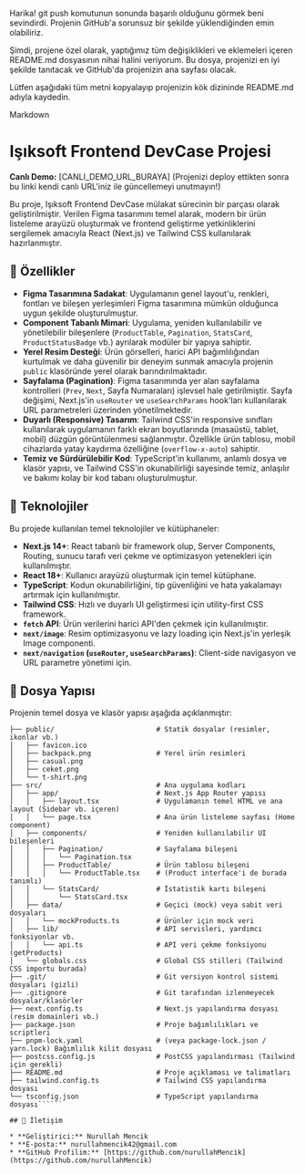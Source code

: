 Harika! git push komutunun sonunda başarılı olduğunu görmek beni sevindirdi. Projenin GitHub'a sorunsuz bir şekilde yüklendiğinden emin olabiliriz.

Şimdi, projene özel olarak, yaptığımız tüm değişiklikleri ve eklemeleri içeren README.md dosyasının nihai halini veriyorum. Bu dosya, projenizi en iyi şekilde tanıtacak ve GitHub'da projenizin ana sayfası olacak.

Lütfen aşağıdaki tüm metni kopyalayıp projenizin kök dizininde README.md adıyla kaydedin.

Markdown

# Işıksoft Frontend DevCase Projesi

**Canlı Demo:** [CANLI_DEMO_URL_BURAYA] (Projenizi deploy ettikten sonra bu linki kendi canlı URL'iniz ile güncellemeyi unutmayın!)

Bu proje, Işıksoft Frontend DevCase mülakat sürecinin bir parçası olarak geliştirilmiştir. Verilen Figma tasarımını temel alarak, modern bir ürün listeleme arayüzü oluşturmak ve frontend geliştirme yetkinliklerini sergilemek amacıyla React (Next.js) ve Tailwind CSS kullanılarak hazırlanmıştır.

## 🌟 Özellikler

* **Figma Tasarımına Sadakat**: Uygulamanın genel layout'u, renkleri, fontları ve bileşen yerleşimleri Figma tasarımına mümkün olduğunca uygun şekilde oluşturulmuştur.
* **Component Tabanlı Mimari**: Uygulama, yeniden kullanılabilir ve yönetilebilir bileşenlere (`ProductTable`, `Pagination`, `StatsCard`, `ProductStatusBadge` vb.) ayrılarak modüler bir yapıya sahiptir.
* **Yerel Resim Desteği**: Ürün görselleri, harici API bağımlılığından kurtulmak ve daha güvenilir bir deneyim sunmak amacıyla projenin `public` klasöründe yerel olarak barındırılmaktadır.
* **Sayfalama (Pagination)**: Figma tasarımında yer alan sayfalama kontrolleri (`Prev`, `Next`, Sayfa Numaraları) işlevsel hale getirilmiştir. Sayfa değişimi, Next.js'in `useRouter` ve `useSearchParams` hook'ları kullanılarak URL parametreleri üzerinden yönetilmektedir.
* **Duyarlı (Responsive) Tasarım**: Tailwind CSS'in responsive sınıfları kullanılarak uygulamanın farklı ekran boyutlarında (masaüstü, tablet, mobil) düzgün görüntülenmesi sağlanmıştır. Özellikle ürün tablosu, mobil cihazlarda yatay kaydırma özelliğine (`overflow-x-auto`) sahiptir.
* **Temiz ve Sürdürülebilir Kod**: TypeScript'in kullanımı, anlamlı dosya ve klasör yapısı, ve Tailwind CSS'in okunabilirliği sayesinde temiz, anlaşılır ve bakımı kolay bir kod tabanı oluşturulmuştur.

## 🚀 Teknolojiler

Bu projede kullanılan temel teknolojiler ve kütüphaneler:

* **Next.js 14+**: React tabanlı bir framework olup, Server Components, Routing, sunucu tarafı veri çekme ve optimizasyon yetenekleri için kullanılmıştır.
* **React 18+**: Kullanıcı arayüzü oluşturmak için temel kütüphane.
* **TypeScript**: Kodun okunabilirliğini, tip güvenliğini ve hata yakalamayı artırmak için kullanılmıştır.
* **Tailwind CSS**: Hızlı ve duyarlı UI geliştirmesi için utility-first CSS framework.
* **`fetch` API**: Ürün verilerini harici API'den çekmek için kullanılmıştır.
* **`next/image`**: Resim optimizasyonu ve lazy loading için Next.js'in yerleşik Image componenti.
* **`next/navigation` (`useRouter`, `useSearchParams`)**: Client-side navigasyon ve URL parametre yönetimi için.

## 📂 Dosya Yapısı

Projenin temel dosya ve klasör yapısı aşağıda açıklanmıştır:
``````isiksoft-devcase/
├── public/                         # Statik dosyalar (resimler, ikonlar vb.)
│   ├── favicon.ico
│   ├── backpack.png                # Yerel ürün resimleri
│   ├── casual.png
│   ├── ceket.png
│   └── t-shirt.png
├── src/                            # Ana uygulama kodları
│   ├── app/                        # Next.js App Router yapısı
│   │   ├── layout.tsx              # Uygulamanın temel HTML ve ana layout (Sidebar vb. içeren)
│   │   └── page.tsx                # Ana ürün listeleme sayfası (Home component)
│   ├── components/                 # Yeniden kullanılabilir UI bileşenleri
│   │   ├── Pagination/             # Sayfalama bileşeni
│   │   │   └── Pagination.tsx
│   │   ├── ProductTable/           # Ürün tablosu bileşeni
│   │   │   └── ProductTable.tsx    # (Product interface'i de burada tanımlı)
│   │   └── StatsCard/              # İstatistik kartı bileşeni
│   │       └── StatsCard.tsx
│   ├── data/                       # Geçici (mock) veya sabit veri dosyaları
│   │   └── mockProducts.ts         # Ürünler için mock veri
│   ├── lib/                        # API servisleri, yardımcı fonksiyonlar vb.
│   │   └── api.ts                  # API veri çekme fonksiyonu (getProducts)
│   └── globals.css                 # Global CSS stilleri (Tailwind CSS importu burada)
├── .git/                           # Git versiyon kontrol sistemi dosyaları (gizli)
├── .gitignore                      # Git tarafından izlenmeyecek dosyalar/klasörler
├── next.config.ts                  # Next.js yapılandırma dosyası (resim domainleri vb.)
├── package.json                    # Proje bağımlılıkları ve scriptleri
├── pnpm-lock.yaml                  # (veya package-lock.json / yarn.lock) Bağımlılık kilit dosyası
├── postcss.config.js               # PostCSS yapılandırması (Tailwind için gerekli)
├── README.md                       # Proje açıklaması ve talimatları
├── tailwind.config.ts              # Tailwind CSS yapılandırma dosyası
└── tsconfig.json                   # TypeScript yapılandırma dosyası``````

## 📧 İletişim

* **Geliştirici:** Nurullah Mencik
* **E-posta:** nurullahmencik42@gmail.com
* **GitHub Profilim:** [https://github.com/nurullahMencik](https://github.com/nurullahMencik)

